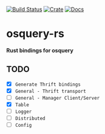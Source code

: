 [![Build Status](https://travis-ci.org/lberezy/osquery-rs.svg)](https://travis-ci.org/lberezy/osquery-rs)
[![Crate](https://img.shields.io/crates/v/osquery-rs.svg)](https://crates.io/crates/osquery-rs)
[![Docs](https://docs.rs/osquery-rs/badge.svg)](https://docs.rs/osquery-rs)

# osquery-rs


**Rust bindings for osquery**

## TODO

- [x] `Generate Thrift bindings`
- [X] `General - Thrift transport`
- [ ] `General - Manager Client/Server`
- [X] `Table`
- [ ] `Logger`
- [ ] `Distributed`
- [ ] `Config`